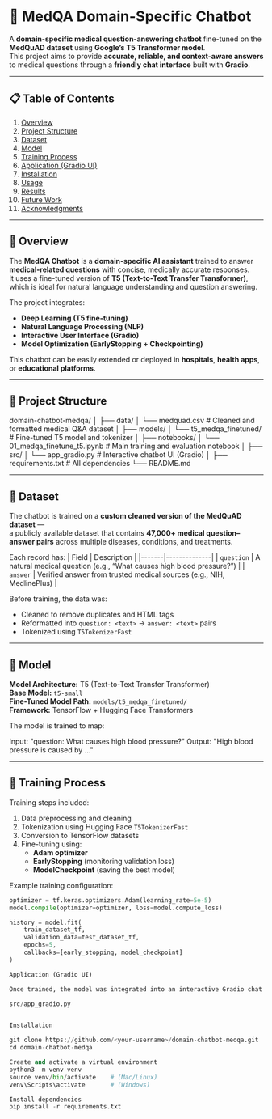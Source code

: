 # 🧠 MedQA Domain-Specific Chatbot

A **domain-specific medical question-answering chatbot** fine-tuned on the **MedQuAD dataset** using **Google’s T5 Transformer model**.  
This project aims to provide **accurate, reliable, and context-aware answers** to medical questions through a **friendly chat interface** built with **Gradio**.

---

## 📋 Table of Contents
1. [Overview](#-overview)
2. [Project Structure](#-project-structure)
3. [Dataset](#-dataset)
4. [Model](#-model)
5. [Training Process](#-training-process)
6. [Application (Gradio UI)](#-application-gradio-ui)
7. [Installation](#-installation)
8. [Usage](#-usage)
9. [Results](#-results)
10. [Future Work](#-future-work)
11. [Acknowledgments](#-acknowledgments)

---

## 🚀 Overview

The **MedQA Chatbot** is a **domain-specific AI assistant** trained to answer **medical-related questions** with concise, medically accurate responses.  
It uses a fine-tuned version of **T5 (Text-to-Text Transfer Transformer)**, which is ideal for natural language understanding and question answering.

The project integrates:
- **Deep Learning (T5 fine-tuning)**
- **Natural Language Processing (NLP)**
- **Interactive User Interface (Gradio)**
- **Model Optimization (EarlyStopping + Checkpointing)**

This chatbot can be easily extended or deployed in **hospitals**, **health apps**, or **educational platforms**.

---

## 🧱 Project Structure

domain-chatbot-medqa/
│
├── data/
│ └── medquad.csv # Cleaned and formatted medical Q&A dataset
│
├── models/
│ └── t5_medqa_finetuned/ # Fine-tuned T5 model and tokenizer
│
├── notebooks/
│ └── 01_medqa_finetune_t5.ipynb # Main training and evaluation notebook
│
├── src/
│ └── app_gradio.py # Interactive chatbot UI (Gradio)
│
├── requirements.txt # All dependencies
└── README.md


---

## 🧬 Dataset

The chatbot is trained on a **custom cleaned version of the MedQuAD dataset** —  
a publicly available dataset that contains **47,000+ medical question–answer pairs** across multiple diseases, conditions, and treatments.

Each record has:
| Field | Description |
|-------|--------------|
| `question` | A natural medical question (e.g., “What causes high blood pressure?”) |
| `answer` | Verified answer from trusted medical sources (e.g., NIH, MedlinePlus) |

Before training, the data was:
- Cleaned to remove duplicates and HTML tags  
- Reformatted into `question: <text>` → `answer: <text>` pairs  
- Tokenized using `T5TokenizerFast`

---

## 🤖 Model

**Model Architecture:** T5 (Text-to-Text Transfer Transformer)  
**Base Model:** `t5-small`  
**Fine-Tuned Model Path:** `models/t5_medqa_finetuned/`  
**Framework:** TensorFlow + Hugging Face Transformers

The model is trained to map:

Input: "question: What causes high blood pressure?"
Output: "High blood pressure is caused by ..."


---

## 🧩 Training Process

Training steps included:
1. Data preprocessing and cleaning  
2. Tokenization using Hugging Face `T5TokenizerFast`  
3. Conversion to TensorFlow datasets  
4. Fine-tuning using:
   - **Adam optimizer**
   - **EarlyStopping** (monitoring validation loss)
   - **ModelCheckpoint** (saving the best model)

Example training configuration:
```python
optimizer = tf.keras.optimizers.Adam(learning_rate=5e-5)
model.compile(optimizer=optimizer, loss=model.compute_loss)

history = model.fit(
    train_dataset_tf,
    validation_data=test_dataset_tf,
    epochs=5,
    callbacks=[early_stopping, model_checkpoint]
)

Application (Gradio UI)

Once trained, the model was integrated into an interactive Gradio chat app located at:

src/app_gradio.py


Installation

git clone https://github.com/<your-username>/domain-chatbot-medqa.git
cd domain-chatbot-medqa

Create and activate a virtual environment
python3 -m venv venv
source venv/bin/activate    # (Mac/Linux)
venv\Scripts\activate       # (Windows)

Install dependencies
pip install -r requirements.txt
